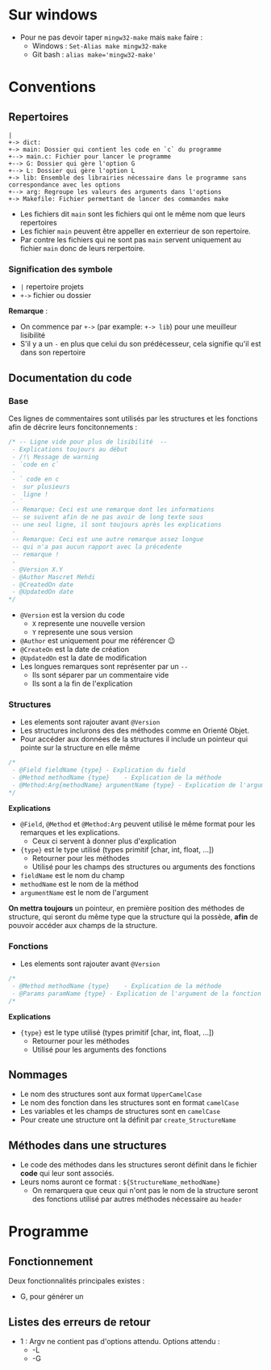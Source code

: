# Sur windows
- Pour ne pas devoir taper `mingw32-make` mais `make` faire : 
  - Windows : `Set-Alias make mingw32-make`
  - Git bash : `alias make='mingw32-make'`
# Conventions
## Repertoires
```
|
+-> dict: 
+-> main: Dossier qui contient les code en `c` du programme
+--> main.c: Fichier pour lancer le programme
+--> G: Dossier qui gère l'option G
+--> L: Dossier qui gère l'option L
+-> lib: Ensemble des librairies nécessaire dans le programme sans correspondance avec les options
+--> arg: Regroupe les valeurs des arguments dans l'options 
+-> Makefile: Fichier permettant de lancer des commandes make
```

- Les fichiers dit `main` sont les fichiers qui ont le même nom que leurs repertoires
- Les fichier `main` peuvent être appeller en exterrieur de son repertoire.
- Par contre les fichiers qui ne sont pas `main` servent uniquement au fichier `main` donc de leurs rerpertoire.

### Signification des symbole
- `|` repertoire projets
- `+->` fichier ou dossier

**Remarque** : 
- On commence par `+->` (par example: `+-> lib`) pour une meuilleur lisibilité
- S'il y a un `-` en plus que celui du son prédécesseur, cela signifie qu'il est dans son repertoire

## Documentation du code
### Base
Ces lignes de commentaires sont utilisés par les structures et les fonctions afin de décrire leurs foncitonnements :

```c
/* -- Ligne vide pour plus de lisibilité  --
 - Explications toujours au début
 - /!\ Message de warning
 - `code en c`
 - 
 - ` code en c
 -  sur plusieurs
 -  ligne !
 - `
 -- Remarque: Ceci est une remarque dont les informations
 -- se suivent afin de ne pas avoir de long texte sous
 -- une seul ligne, il sont toujours après les explications
 -  
 -- Remarque: Ceci est une autre remarque assez longue
 -- qui n'a pas aucun rapport avec la précedente
 -- remarque !
 -
 - @Version X.Y
 - @Author Mascret Mehdi
 - @CreatedOn date
 - @UpdatedOn date
*/
```
- `@Version` est la version du code
  - `X` represente une nouvelle version
  - `Y` represente une sous version
- `@Author` est uniquement pour me référencer 😉
- `@CreateOn` est la date de création
- `@UpdatedOn` est la date de modification
- Les longues remarques sont représenter par un `--`
  - Ils sont séparer par un commentaire vide
  - Ils sont a la fin de l'explication

### Structures
- Les elements sont rajouter avant `@Version`
- Les structures inclurons des des méthodes comme en Orienté Objet.
- Pour accéder aux données de la structures il include un pointeur qui pointe sur la structure en elle même
```c
/*
 - @Field fieldName {type} - Explication du field
 - @Method methodName {type}	- Explication de la méthode
 - @Method:Arg{methodName} argumentName {type} - Explication de l'argument de la fonction
*/
```
**Explications**
- `@Field`, `@Method` et `@Method:Arg` peuvent utilisé le même format pour les remarques et les explications. 
  - Ceux ci servent à donner plus d'explication
- `{type}` est le type utilisé (types primitif [char, int, float, ...])
  - Retourner pour les méthodes
  - Utilisé pour les champs des structures ou arguments des fonctions
- `fieldName` est le nom du champ
- `methodName` est le nom de la méthod
- `argumentName` est le nom de l'argument

**On mettra toujours** un pointeur, en première position des méthodes de structure, qui seront du même type que la structure qui la possède, **afin** de pouvoir accéder aux champs de la structure.


### Fonctions
- Les elements sont rajouter avant `@Version`
```c
/*
 - @Method methodName {type}	- Explication de la méthode
 - @Params paramName {type}	- Explication de l'argument de la fonction
/*
```
**Explications**
- `{type}` est le type utilisé (types primitif [char, int, float, ...])
  - Retourner pour les méthodes
  - Utilisé pour les arguments des fonctions

## Nommages
- Le nom des structures sont aux format `UpperCamelCase`
- Le nom des fonction dans les structures sont en format `camelCase`
- Les variables et les champs de structures sont en `camelCase`
- Pour create une structure ont la définit par `create_StructureName`

## Méthodes dans une structures
- Le code des méthodes dans les structures seront définit dans le fichier **code** qui leur sont associés.
- Leurs noms auront ce format : `${StructureName_methodName}`
  - On remarquera que ceux qui n'ont pas le nom de la structure seront des fonctions utilisé par autres méthodes nécessaire au `header`

# Programme
## Fonctionnement
Deux fonctionnalités principales existes :
- G, pour générer un 
## Listes des erreurs de retour
- 1 : Argv ne contient pas d'options attendu. Options attendu :
  - -L
  - -G
